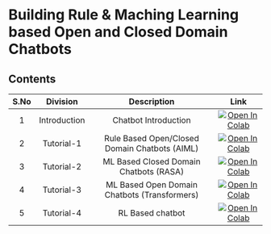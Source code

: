 # Building Rule & Maching Learning based Open and Closed Domain Chatbots

## Contents

| S.No |   Division   |                  Description                  |                                                                                                    Link                                                                                                     |
|:----:|:------------:|:---------------------------------------------:|:-----------------------------------------------------------------------------------------------------------------------------------------------------------------------------------------------------------:|
|  1   | Introduction |             Chatbot Introduction              |    [![Open In Colab](https://colab.research.google.com/assets/colab-badge.svg)](https://colab.research.google.com/github/rbg-research/AI-Training/blob/main/text-analytics/chatbots/Introduction.ipynb)     |
|  2   |  Tutorial-1  | Rule Based Open/Closed Domain Chatbots (AIML) | [![Open In Colab](https://colab.research.google.com/assets/colab-badge.svg)](https://colab.research.google.com/github/rbg-research/AI-Training/blob/main/text-analytics/chatbots/Rule-Bot/Tutorial-1.ipynb) |
|  3   |  Tutorial-2  |    ML Based Closed Domain Chatbots (RASA)     |  [![Open In Colab](https://colab.research.google.com/assets/colab-badge.svg)](https://colab.research.google.com/github/rbg-research/AI-Training/blob/main/text-analytics/chatbots/ML-Bot/Tutorial-1.ipynb)  |
|  4   |  Tutorial-3  | ML Based Open Domain Chatbots (Transformers)  |  [![Open In Colab](https://colab.research.google.com/assets/colab-badge.svg)](https://colab.research.google.com/github/rbg-research/AI-Training/blob/main/text-analytics/chatbots/ML-Bot/Tutorial-2.ipynb)  |
|  5   |  Tutorial-4  | RL Based chatbot                              |  [![Open In Colab](https://colab.research.google.com/assets/colab-badge.svg)](https://colab.research.google.com/github/rbg-research/AI-Training/blob/main/text-analytics/chatbots/RL_bot/RL_chatbot.ipynb)  |
